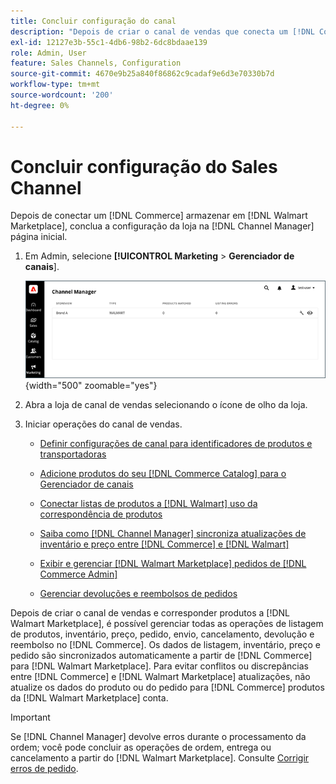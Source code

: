 ```yaml
---
title: Concluir configuração do canal
description: "Depois de criar o canal de vendas que conecta um [!DNL Commerce] Armazenar exibição para [!DNL Walmart Marketplace], abra o canal e conclua a configuração dele. Em seguida, inicie o processo para adicionar produtos, gerenciar listas, inventário, preços e pedidos no [!DNL Channel Manager]."
exl-id: 12127e3b-55c1-4db6-98b2-6dc8bdaae139
role: Admin, User
feature: Sales Channels, Configuration
source-git-commit: 4670e9b25a840f86862c9cadaf9e6d3e70330b7d
workflow-type: tm+mt
source-wordcount: '200'
ht-degree: 0%

---
```


# Concluir configuração do Sales Channel

Depois de conectar um [!DNL Commerce] armazenar em [!DNL Walmart Marketplace], conclua a configuração da loja na [!DNL Channel Manager] página inicial.

1. Em Admin, selecione **[!UICONTROL Marketing** > **Gerenciador de canais**].

   ![Gerenciar lojas do Gerenciador de canais](assets/channel-manager-setup-first-store.png){width="500" zoomable="yes"}

1. Abra a loja de canal de vendas selecionando o ícone de olho da loja.

1. Iniciar operações do canal de vendas.

   - [Definir configurações de canal para identificadores de produtos e transportadoras](settings-overview.md)

   - [Adicione produtos do seu [!DNL Commerce Catalog] para o Gerenciador de canais](add-products-to-channel-store.md)

   - [Conectar listas de produtos a [!DNL Walmart] uso da correspondência de produtos](connect-listings-to-marketplace.md)

   - [Saiba como [!DNL Channel Manager] sincroniza atualizações de inventário e preço entre [!DNL Commerce] e [!DNL Walmart]](inventory-and-price-updates.md)

   - [Exibir e gerenciar [!DNL Walmart Marketplace] pedidos de [!DNL Commerce Admin]](manage-orders.md)

   - [Gerenciar devoluções e reembolsos de pedidos](return-refund-orders.md)

Depois de criar o canal de vendas e corresponder produtos a [!DNL Walmart Marketplace], é possível gerenciar todas as operações de listagem de produtos, inventário, preço, pedido, envio, cancelamento, devolução e reembolso no [!DNL Commerce]. Os dados de listagem, inventário, preço e pedido são sincronizados automaticamente a partir de [!DNL Commerce] para [!DNL Walmart Marketplace]. Para evitar conflitos ou discrepâncias entre [!DNL Commerce] e [!DNL Walmart Marketplace] atualizações, não atualize os dados do produto ou do pedido para [!DNL Commerce] produtos da [!DNL Walmart Marketplace] conta.

>[!IMPORTANT]
>
>Se [!DNL Channel Manager] devolve erros durante o processamento da ordem; você pode concluir as operações de ordem, entrega ou cancelamento a partir do [!DNL Walmart Marketplace]. Consulte [Corrigir erros de pedido](process-orders.md#fix-order-errors).
